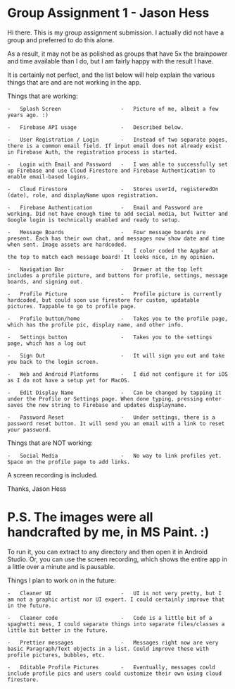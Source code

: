 # Group Assignment 1    -    Jason Hess

Hi there. This is my group assignment submission. I actually did not have a group and preferred to do this alone.

As a result, it may not be as polished as groups that have 5x the brainpower and time available than I do, but I am fairly happy with the result I have.

It is certainly not perfect, and the list below will help explain the various things that are and are not working in the app.

Things that are working: 

    -   Splash Screen                   -   Picture of me, albeit a few years ago. :)
    
    -   Firebase API usage              -   Described below.
    
    -   User Registration / Login       -   Instead of two separate pages, there is a common email field. If input email does not already exist in Firebase Auth, the registration process is started.
    
    -   Login with Email and Password   -   I was able to successfully set up Firebase and use Cloud Firestore and Firebase Authentication to enable email-based logins.
    
    -   Cloud Firestore                 -   Stores userId, registeredOn (date), role, and displayName upon registration.
    
    -   Firebase Authentication         -   Email and Password are working. Did not have enough time to add social media, but Twitter and Google login is technically enabled and ready to setup.
    
    -   Message Boards                  -   Four message boards are present. Each has their own chat, and messages now show date and time when sent. Image assets are hardcoded.
                                        -   I color coded the AppBar at the top to match each message board! It looks nice, in my opinion.
    
    -   Navigation Bar                  -   Drawer at the top left includes a profile picture, and buttons for profile, settings, message boards, and signing out.
                                            
    -   Profile Picture                 -   Profile picture is currently hardcoded, but could soon use firestore for custom, updatable pictures. Tappable to go to profile page.
    
    -   Profile button/home             -   Takes you to the profile page, which has the profile pic, display name, and other info.
    
    -   Settings button                 -   Takes you to the settings page, which has a log out
    
    -   Sign Out                        -   It will sign you out and take you back to the login screen.
    
    -   Web and Android Platforms       -   I did not configure it for iOS as I do not have a setup yet for MacOS.
    
    -   Edit Display Name               -   Can be changed by tapping it under the Profile or Settings page. When done typing, pressing enter saves the new string to Firebase and updates displayname.
    
    -   Password Reset                  -   Under settings, there is a password reset button. It will send you an email with a link to reset your password.
    
Things that are NOT working:
    
    -   Social Media                    -   No way to link profiles yet. Space on the profile page to add links.
    
A screen recording is included. 

Thanks,
Jason Hess

# P.S. The images were all handcrafted by me, in MS Paint. :)

To run it, you can extract to any directory and then open it in Android Studio. Or, you can use the screen recording, which shows the entire app in a little over a minute and is pausable.

Things I plan to work on in the future:

    -   Cleaner UI                      -   UI is not very pretty, but I am not a graphic artist nor UI expert. I could certainly improve that in the future.
    
    -   Cleaner code                    -   Code is a little bit of a spaghetti mess, I could separate things into separate files/classes a little bit better in the future.
    
    -   Prettier messages               -   Messages right now are very basic Paragraph/Text objects in a list. Could improve these with profile pictures, bubbles, etc.
    
    -   Editable Profile Pictures       -   Eventually, messages could include profile pics and users could customize their own using cloud firestore.